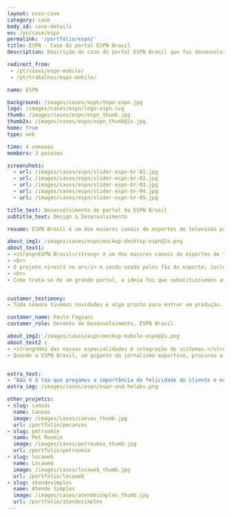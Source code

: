```yaml
---
layout: novo-case
category: case
body_id: case-details
en: /en/case/espn
permalink: '/portfolio/espn/'
title: ESPN - Case do portal ESPN Brasil
description: Descrição do case do portal ESPN Brasil que foi desenvolvido pela HE:labs.

redirect_from:
 - /pt/cases/espn-mobile/
 - /pt/trabalhos/espn-mobile/

name: ESPN

background: /images/cases/espn/topo-espn.jpg
logo: /images/cases/espn/logo-espn.svg
thumb: /images/cases/espn/espn_thumb.jpg
thumb2x: /images/cases/espn/espn_thumb@2x.jpg
home: true
type: web

time: 4 semanas
members: 3 pessoas

screenshots:
  - url: /images/cases/espn/slider-espn-br-01.jpg
  - url: /images/cases/espn/slider-espn-br-02.jpg
  - url: /images/cases/espn/slider-espn-br-03.jpg
  - url: /images/cases/espn/slider-espn-br-04.jpg
  - url: /images/cases/espn/slider-espn-br-05.jpg

title_text: Desenvolvimento do portal da ESPN Brasil
subtitle_text: Design & Desenvolvimento

resume: ESPN Brasil é um dos maiores canais de esportes de televisão por assinatura do Brasil.

about_img1: /images/cases/espn/mockup-desktop-espn@2x.png
about_text1:
- <strong>ESPN Brasil</strong> é um dos maiores canais de esportes de televisão por assinatura do Brasil. Sua versão responsiva sanou diversos problemas com o público deste meio, que não conseguia acessar o portal por um dispositivo mobile.
- <br>
- O projeto <i>está no ar</i> e sendo usado pelos fãs do esporte; inclusive, ele bateu recorde de audiência nos primeiros meses em que foi lançado
- <br>
- Como trata-se de um grande portal, a ideia foi que substituíssemos as páginas, uma por uma, para que os usuários não sentissem tanto a mudança. O portal, hoje, tem 100% de suporte para dispositivos mobile.


customer_testimony:
- Toda semana tivemos novidades e algo pronto para entrar em produção. Com tudo que temos feito juntos, a parceria vai durar bastante. Temos diversas empresas que têm feito a diferença para a ESPN e que nos mantém produzindo sempre no nosso ritmo editorial. A HE:labs é uma delas.

customer_name: Paulo Fagiani
customer_role: Gerente de Desenvolvimento, ESPN Brasil.

about_img2: /images/cases/espn/mockup-mobile-espn@2x.png
about_text2 :
- <strong>Uma das nossas especialidades é integração de sistemas.</strong>
- Quando a ESPN Brasil, um gigante do jornalismo esportivo, procurou a gente para construção do portal mobile, foi uma chance enorme para escrevermos história. Desenvolvemos e integramos uma nova aplicação com sistemas existentes, tudo em tempo recorde.


extra_text:
- "Não é à toa que pregamos a importância da felicidade do cliente e equipe, e das entregas de sistemas que funcionam perfeitamente bem."
extra_img: /images/cases/espn/espn-and-helabs.png

other_projetcs:
- slug: canvas
  name: Canvas
  image: /images/cases/canvas_thumb.jpg
  url: /portfolio/pmcanvas
- slug: petroomie
  name: Pet Roomie
  image: /images/cases/petroomie_thumb.jpg
  url: /portfolio/petroomie
- slug: locaweb
  name: Locaweb
  image: /images/cases/locaweb_thumb.jpg
  url: /portfolio/locaweb
- slug: atendesimples
  name: Atende Simples
  image: /images/cases/atendesimples_thumb.jpg
  url: /portfolio/atendesimples
---
```

